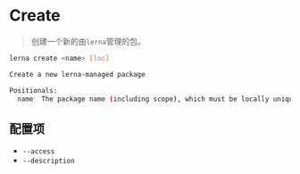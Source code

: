# Create
> 创建一个新的由`lerna`管理的包。
```sh
lerna create <name> [loc]

Create a new lerna-managed package

Positionals:
  name  The package name (including scope), which must be locally unique _and_ publicly available
```

## 配置项

- `--access`
- `--description`